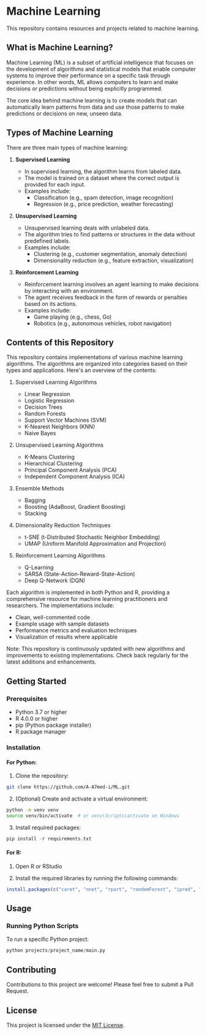 # Machine Learning

This repository contains resources and projects related to machine learning.

## What is Machine Learning?

Machine Learning (ML) is a subset of artificial intelligence that focuses on the development of algorithms and statistical models that enable computer systems to improve their performance on a specific task through experience. In other words, ML allows computers to learn and make decisions or predictions without being explicitly programmed.

The core idea behind machine learning is to create models that can automatically learn patterns from data and use those patterns to make predictions or decisions on new, unseen data.

## Types of Machine Learning

There are three main types of machine learning:

1. **Supervised Learning**
   - In supervised learning, the algorithm learns from labeled data.
   - The model is trained on a dataset where the correct output is provided for each input.
   - Examples include:
     - Classification (e.g., spam detection, image recognition)
     - Regression (e.g., price prediction, weather forecasting)

2. **Unsupervised Learning**
   - Unsupervised learning deals with unlabeled data.
   - The algorithm tries to find patterns or structures in the data without predefined labels.
   - Examples include:
     - Clustering (e.g., customer segmentation, anomaly detection)
     - Dimensionality reduction (e.g., feature extraction, visualization)

3. **Reinforcement Learning**
   - Reinforcement learning involves an agent learning to make decisions by interacting with an environment.
   - The agent receives feedback in the form of rewards or penalties based on its actions.
   - Examples include:
     - Game playing (e.g., chess, Go)
     - Robotics (e.g., autonomous vehicles, robot navigation)

## Contents of this Repository

This repository contains implementations of various machine learning algorithms. The algorithms are organized into categories based on their types and applications. Here's an overview of the contents:

1. Supervised Learning Algorithms
   - Linear Regression
   - Logistic Regression
   - Decision Trees
   - Random Forests
   - Support Vector Machines (SVM)
   - K-Nearest Neighbors (KNN)
   - Naive Bayes

2. Unsupervised Learning Algorithms
   - K-Means Clustering
   - Hierarchical Clustering
   - Principal Component Analysis (PCA)
   - Independent Component Analysis (ICA)

3. Ensemble Methods
   - Bagging
   - Boosting (AdaBoost, Gradient Boosting)
   - Stacking

4. Dimensionality Reduction Techniques
   - t-SNE (t-Distributed Stochastic Neighbor Embedding)
   - UMAP (Uniform Manifold Approximation and Projection)

5. Reinforcement Learning Algorithms
   - Q-Learning
   - SARSA (State-Action-Reward-State-Action)
   - Deep Q-Network (DQN)

Each algorithm is implemented in both Python and R, providing a comprehensive resource for machine learning practitioners and researchers. The implementations include:

- Clean, well-commented code
- Example usage with sample datasets
- Performance metrics and evaluation techniques
- Visualization of results where applicable

Note: This repository is continuously updated with new algorithms and improvements to existing implementations. Check back regularly for the latest additions and enhancements.




## Getting Started

### Prerequisites

- Python 3.7 or higher
- R 4.0.0 or higher
- pip (Python package installer)
- R package manager

### Installation

#### For Python:

1. Clone the repository:
~~~bash
git clone https://github.com/A-A7med-i/ML.git
~~~


2. (Optional) Create and activate a virtual environment:
```bash
python -m venv venv
source venv/bin/activate  # or venv\Scripts\activate on Windows
```


3. Install required packages:
```python
pip install -r requirements.txt
```


#### For R:

1. Open R or RStudio

2. Install the required libraries by running the following commands:

```R
install.packages(c("caret", "nnet", "rpart", "randomForest", "ipred", "MASS", "gbm", "xgboost", "mlbench", "glmnet", "e1071", "datasets"))
```

## Usage

### Running Python Scripts
To run a specific Python project:
```python
python projects/project_name/main.py
```

## Contributing

Contributions to this project are welcome! Please feel free to submit a Pull Request.

## License

This project is licensed under the [MIT License](LICENSE).
